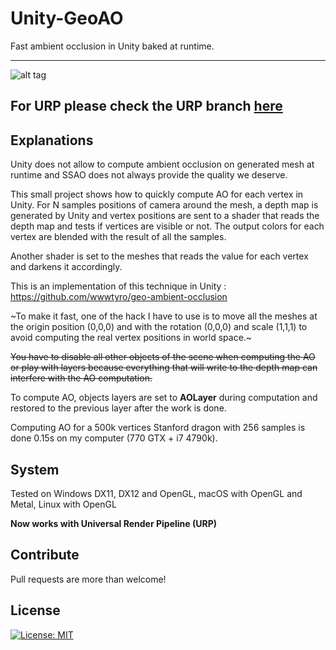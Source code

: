# Unity-GeoAO
Fast ambient occlusion in Unity baked at runtime.

----

![alt tag](http://i.imgur.com/c1JhyMj.png)

## For URP please check the URP branch [here](https://github.com/nezix/Unity-GeoAO/tree/URP)

## Explanations

Unity does not allow to compute ambient occlusion on generated mesh at runtime and SSAO does not always provide the quality we deserve.

This small project shows how to quickly compute AO for each vertex in Unity. For N samples positions of camera around the mesh, a depth map is generated by Unity and vertex positions are sent to a shader that reads the depth map and tests if vertices are visible or not. The output colors for each vertex are blended with the result of all the samples.

Another shader is set to the meshes that reads the value for each vertex and darkens it accordingly.

This is an implementation of this technique in Unity : https://github.com/wwwtyro/geo-ambient-occlusion

~To make it fast, one of the hack I have to use is to move all the meshes at the origin position (0,0,0) and with the rotation (0,0,0) and scale (1,1,1) to avoid computing the real vertex positions in world space.~

~~You have to disable all other objects of the scene when computing the AO or play with layers because everything that will write to the depth map can interfere with the AO computation.~~

To compute AO, objects layers are set to __AOLayer__ during computation and restored to the previous layer after the work is done.

Computing AO for a 500k vertices Stanford dragon with 256 samples is done 0.15s on my computer (770 GTX + i7 4790k).

## System

Tested on Windows DX11, DX12 and OpenGL, macOS with OpenGL and Metal, Linux with OpenGL

**Now works with Universal Render Pipeline (URP)**

## Contribute

Pull requests are more than welcome!

## License


[![License: MIT](https://img.shields.io/badge/License-MIT-yellow.svg)](https://opensource.org/licenses/MIT)
